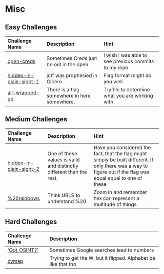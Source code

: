 # Misc

## Easy Challenges
| Challenge Name  | Description | Hint
|:-- | :-- | :---
| [open-creds](open-creds)| Sometimes Creds just be out in the open | I wish I was able to see previous commits to my repo 
| [hidden-in-plain-sight-1](hidden-in-plain-sight-1) | jctf was prophesied in Cicero  | Flag format might do you well 
| [all-wrapped-up](all-wrapped-up) | There is a flag somewhere in here somewhere. | Try file to determine what you are working with.


## Medium Challenges
| Challenge Name  | Description | Hint
|:-- | :-- | :---
| [hidden-in-plain-sight-2](hidden-in-plain-sight-2) | One of these values is valid and distinctly different than the rest. | Have you considered the fact, that the flag might simply be built different. If only there was a way to figure out if the flag was equal equal to one of these.
| [%20rainbows](%2520rainbows) | Think URLS to understand %20 | Zoom in and remember hex can represent a multitude of things

## Hard Challenges
| Challenge Name  | Description 
|:-- | :--
| ['Got_OSINT?'](Got_OSINT%3F)| Sometimes Google searches lead to numbers | Did you put the answer in the flag format jctf{INSERT NUMBER}? 
| [xymap](xymap) | Trying to get the W, but it flipped. Alphabet be like that tho
